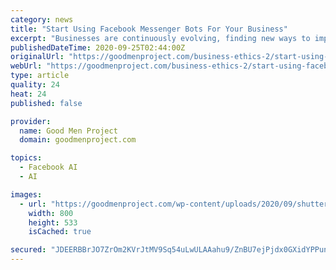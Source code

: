 ```yaml
---
category: news
title: "Start Using Facebook Messenger Bots For Your Business"
excerpt: "Businesses are continuously evolving, finding new ways to improve customer experiences, and automate business operations, including Chatbots for marketing, transactions, and customer support."
publishedDateTime: 2020-09-25T02:44:00Z
originalUrl: "https://goodmenproject.com/business-ethics-2/start-using-facebook-messenger-bots-for-your-business/"
webUrl: "https://goodmenproject.com/business-ethics-2/start-using-facebook-messenger-bots-for-your-business/"
type: article
quality: 24
heat: 24
published: false

provider:
  name: Good Men Project
  domain: goodmenproject.com

topics:
  - Facebook AI
  - AI

images:
  - url: "https://goodmenproject.com/wp-content/uploads/2020/09/shutterstock_1109999378-scaled-e1600730151899.jpg"
    width: 800
    height: 533
    isCached: true

secured: "JDEERBBrJO7ZrOm2KVrJtMV9Sq54uLwULAAahu9/ZnBU7ejPjdx0GXidYPPunjhih1lXfHdGloEaG7qGuocr6UpPxFVIpStGZbkgIMIF8WkT4867ayHpvFSLqPKo2ogs0NmOtEbluqNa6Yp1Oia9CIUAvupAS2YglfXnMsjTY7Dk9EXZgDLsWCL4Mwd/qPHopohwFnsv5WNY+NplXpEjd9zgD+uPkJrSajROd2jZkudXkpkumf5XLkQGIu24P6e7qjnZVUBY7DznBexbU9xWtst6ker6G2OVnWq/t/Ud6j0Xq2HF6xYJPLGzDpg1wjwz6nJjHU+eV0k4BS3HvkgoKjQWghJYKLjmT3PqoCSTsS4=;DCivmVZaB1STWcg33gArNg=="
---
```


